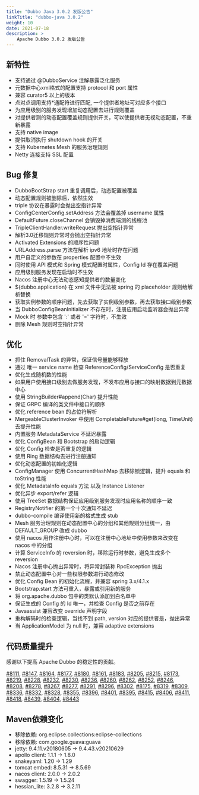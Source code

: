 ```yaml
---
title: "Dubbo Java 3.0.2 发版公告"
linkTitle: "dubbo-java 3.0.2"
weight: 10
date: 2021-07-18
description: >
    Apache Dubbo 3.0.2 发版公告
---
```


## 新特性
- 支持通过 @DubboService 注解暴露泛化服务
- 元数据中心xml格式的配置支持 protocol 和 port 属性
- 兼容 curator5 以上的版本
- 点对点调用支持*通配符进行匹配, 一个提供者地址可对应多个接口
- 为应用级别的服务发现增加动态配置去进行规则覆盖
- 对提供者测的动态配置覆盖规则提供开关，可以使提供者无视动态配置，不重新暴露
- 支持 native image
- 提供取消执行 shutdown hook 的开关
- 支持 Kubernetes Mesh 的服务治理规则
- Netty 连接支持 SSL 配置

## Bug 修复
- DubboBootStrap start 重复调用后，动态配置被覆盖
- 动态配置规则被删除后，依然生效
- triple 协议在暴露时会抛出空指针异常
- ConfigCenterConfig.setAddress 方法会覆盖掉 username 属性
- DefaultFuture.closeChannel 会销毁掉消费端测的线程池
- TripleClientHandler.writeRequest 抛出空指针异常
- 解析3.0迁移规则异常时会抛出空指针异常
- Activated Extensions 的顺序性问题
- URLAddress.parse 方法在解析 ipv6 地址时存在问题
- 用户自定义的参数在 properties 配置中不生效
- 同时使用 API 模式和 Spring 模式配置时属性，Config Id 存在覆盖问题
- 应用级别服务发现在启动时不生效
- Nacos 注册中心无法动态感知提供者的数量变化
- ${dubbo.application} 在 xml 文件中无法被 spring 的 placeholder 规则给解析替换
- 获取实例参数的顺序问题，先去获取了实例级别参数，再去获取接口级别参数
- 当 DubboConfigBeanInitializer 不存在时，注册应用启动监听器会抛出异常
- Mock 时 参数中包含 ':' 或者 '=' 字符时，不生效
- 删除 Mesh 规则时空指针异常

## 优化
- 抓住 RemovalTask 的异常，保证信号量能够释放
- 通过 唯一 service name 检查 ReferenceConfig/ServiceConfig 是否重复
- 优化生成随机数的性能
- 如果用户使用接口级别去做服务发现，不发布应用与接口的映射数据到元数据中心
- 使用 StringBuilder#append(Char) 提升性能
- 保证 GRPC 编译的类文件中接口的顺序
- 优化 reference bean 的占位符解析
- MergeableClusterInvoker 中使用 CompletableFuture#get(long, TimeUnit) 去提升性能
- 内置服务 MetadataService 不延迟暴露
- 优化 ConfigBean 和 Bootstrap 的启动逻辑
- 优化 Config 检查是否重复的逻辑
- 使用 Ring 数据结构去进行注册通知
- 优化动态配置的初始化逻辑
- ConfigManager 使用 ConcurrentHashMap 去移除锁逻辑，提升 equals 和 toString 性能
- 优化 MetadataInfo equals 方法 以及 Instance Listener
- 优化异步 export/refer 逻辑
- 使用 TreeSet 数据结构保证应用级别服务发现时应用名称的顺序一致
- RegistryNotifier 的第一个十次通知不延迟
- dubbo-compile 编译使用新的格式生成 stub
- Mesh 服务治理规则在动态配置中心的分组和其他规则分组统一，由 DEFAULT_GROUP 改成 dubbo
- 使用 nacos 用作注册中心时，可以在注册中心地址中使用参数来改变在 nacos 中的分组
- 计算 ServiceInfo 的 reversion 时，移除运行时参数，避免生成多个 reversion
- Nacos 注册中心抛出异常时，将异常封装称 RpcException 抛出
- 禁止动态配置中心对一些权限参数进行动态修改
- 优化 Config Bean 的初始化流程，并兼容 spring 3.x/4.1.x
- Bootstrap.start 方法可重入，暴露或引用新的服务
- 将 org.apache.dubbo 包中的类默认添加到白名单中
- 保证生成的 Config 的 Id 唯一，并检查 Config 是否之前存在
- Javaassist 兼容改变 override 声明字段
- 重构解码时的检查逻辑，当找不到 path, version 对应的提供者是，抛出异常
- 当 ApplicationModel 为 null 时，兼容 adaptive extensions

## 代码质量提升

感谢以下提高 Apache Dubbo 的稳定性的贡献。

[#8111](https://github.com/apache/dubbo/pull/8111), 
[#8147](https://github.com/apache/dubbo/pull/8147), 
[#8164](https://github.com/apache/dubbo/pull/8164), 
[#8177](https://github.com/apache/dubbo/pull/8177), 
[#8180](https://github.com/apache/dubbo/pull/8180), 
[#8161](https://github.com/apache/dubbo/pull/8161), 
[#8183](https://github.com/apache/dubbo/pull/8183), 
[#8205](https://github.com/apache/dubbo/pull/8205), 
[#8215](https://github.com/apache/dubbo/pull/8215), 
[#8173](https://github.com/apache/dubbo/pull/8173), 
[#8219](https://github.com/apache/dubbo/pull/8219), 
[#8228](https://github.com/apache/dubbo/pull/8228), 
[#8232](https://github.com/apache/dubbo/pull/8232), 
[#8230](https://github.com/apache/dubbo/pull/8230), 
[#8236](https://github.com/apache/dubbo/pull/8236), 
[#8260](https://github.com/apache/dubbo/pull/8260), 
[#8262](https://github.com/apache/dubbo/pull/8262), 
[#8252](https://github.com/apache/dubbo/pull/8252), 
[#8246](https://github.com/apache/dubbo/pull/8246), 
[#8208](https://github.com/apache/dubbo/pull/8208), 
[#8278](https://github.com/apache/dubbo/pull/8278), 
[#8267](https://github.com/apache/dubbo/pull/8267), 
[#8277](https://github.com/apache/dubbo/pull/8277), 
[#8291](https://github.com/apache/dubbo/pull/8291), 
[#8296](https://github.com/apache/dubbo/pull/8296), 
[#8302](https://github.com/apache/dubbo/pull/8302), 
[#8175](https://github.com/apache/dubbo/pull/8175), 
[#8319](https://github.com/apache/dubbo/pull/8319), 
[#8309](https://github.com/apache/dubbo/pull/8309), 
[#8336](https://github.com/apache/dubbo/pull/8336), 
[#8332](https://github.com/apache/dubbo/pull/8332), 
[#8328](https://github.com/apache/dubbo/pull/8328), 
[#8355](https://github.com/apache/dubbo/pull/8355), 
[#8396](https://github.com/apache/dubbo/pull/8396), 
[#8401](https://github.com/apache/dubbo/pull/8401), 
[#8395](https://github.com/apache/dubbo/pull/8395), 
[#8415](https://github.com/apache/dubbo/pull/8415), 
[#8406](https://github.com/apache/dubbo/pull/8406), 
[#8411](https://github.com/apache/dubbo/pull/8411), 
[#8418](https://github.com/apache/dubbo/pull/8418), 
[#8439](https://github.com/apache/dubbo/pull/8439), 
[#8404](https://github.com/apache/dubbo/pull/8404), 
[#8443](https://github.com/apache/dubbo/pull/8443)


## Maven依赖变化
- 移除依赖: org.eclipse.collections:eclipse-collections
- 移除依赖: com.google.guava:guava
- jetty: 9.4.11.v20180605 -> 9.4.43.v20210629
- apollo client: 1.1.1 -> 1.8.0
- snakeyaml: 1.20 -> 1.29
- tomcat embed: 8.5.31 -> 8.5.69
- nacos client: 2.0.0 -> 2.0.2
- swagger: 1.5.19 -> 1.5.24
- hessian_lite: 3.2.8 -> 3.2.11


